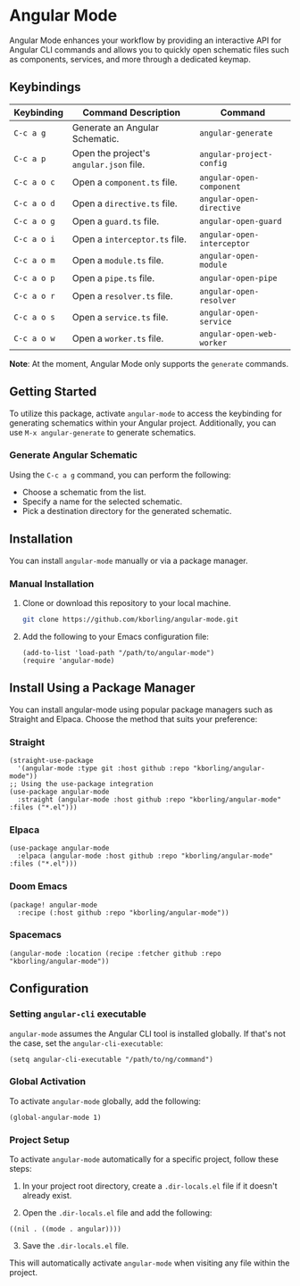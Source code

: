 # Angular Mode

Angular Mode enhances your workflow by providing an interactive API for Angular CLI commands and allows you to quickly open schematic files such as components, services, and more through a dedicated keymap.

## Keybindings

| Keybinding  | Command Description                     | Command                    |
|-------------|-----------------------------------------|----------------------------|
| `C-c a g`   | Generate an Angular Schematic.          | `angular-generate`         |
| `C-c a p`   | Open the project's `angular.json` file. | `angular-project-config`   |
| `C-c a o c` | Open a `component.ts` file.             | `angular-open-component`   |
| `C-c a o d` | Open a `directive.ts` file.             | `angular-open-directive`   |
| `C-c a o g` | Open a `guard.ts` file.                 | `angular-open-guard`       |
| `C-c a o i` | Open a `interceptor.ts` file.           | `angular-open-interceptor` |
| `C-c a o m` | Open a `module.ts` file.                | `angular-open-module`      |
| `C-c a o p` | Open a `pipe.ts` file.                  | `angular-open-pipe`        |
| `C-c a o r` | Open a `resolver.ts` file.              | `angular-open-resolver`    |
| `C-c a o s` | Open a `service.ts` file.               | `angular-open-service`     |
| `C-c a o w` | Open a `worker.ts` file.                | `angular-open-web-worker`  |

**Note**: At the moment, Angular Mode only supports the `generate` commands.

## Getting Started

To utilize this package, activate `angular-mode` to access the keybinding for generating schematics within your Angular project. Additionally, you can use `M-x angular-generate` to generate schematics.

### Generate Angular Schematic

Using the `C-c a g` command, you can perform the following:

- Choose a schematic from the list.
- Specify a name for the selected schematic.
- Pick a destination directory for the generated schematic.

## Installation

You can install `angular-mode` manually or via a package manager.

### Manual Installation

1. Clone or download this repository to your local machine.

   ```sh
   git clone https://github.com/kborling/angular-mode.git
   ```

2. Add the following to your Emacs configuration file:

   ```elisp
   (add-to-list 'load-path "/path/to/angular-mode")
   (require 'angular-mode)
   ```

## Install Using a Package Manager
You can install angular-mode using popular package managers such as Straight and Elpaca. Choose the method that suits your preference:

### Straight
```elisp
(straight-use-package
  '(angular-mode :type git :host github :repo "kborling/angular-mode"))
;; Using the use-package integration
(use-package angular-mode
  :straight (angular-mode :host github :repo "kborling/angular-mode" :files ("*.el")))
```

### Elpaca
```elisp
(use-package angular-mode
  :elpaca (angular-mode :host github :repo "kborling/angular-mode" :files ("*.el")))
```

### Doom Emacs
```elisp
(package! angular-mode
  :recipe (:host github :repo "kborling/angular-mode"))
```

### Spacemacs
```elisp
(angular-mode :location (recipe :fetcher github :repo "kborling/angular-mode"))
```

## Configuration

### Setting `angular-cli` executable

`angular-mode` assumes the Angular CLI tool is installed globally. If that's not the case, set the `angular-cli-executable`:

```elisp
(setq angular-cli-executable "/path/to/ng/command")
```

### Global Activation
To activate `angular-mode` globally, add the following:
```elisp
(global-angular-mode 1)
```

### Project Setup
To activate `angular-mode` automatically for a specific project, follow these steps:

1. In your project root directory, create a `.dir-locals.el` file if it doesn't already exist.

2. Open the `.dir-locals.el` file and add the following:

```elisp
((nil . ((mode . angular))))
```

3. Save the `.dir-locals.el` file.

This will automatically activate `angular-mode` when visiting any file within the project.
